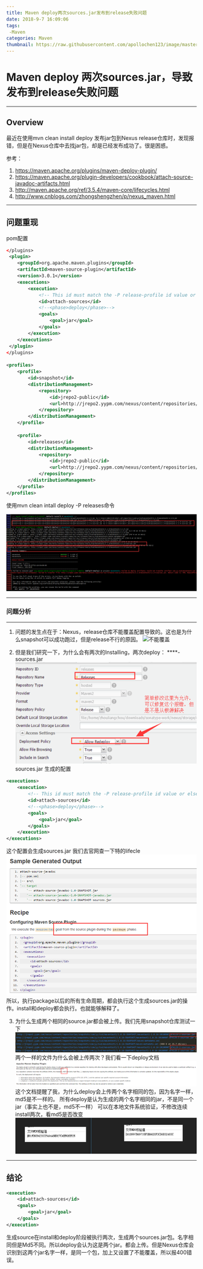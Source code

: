 ```yaml
---
title: Maven deploy两次sources.jar发布到release失败问题
date: 2018-9-7 16:09:06
tags:
 -Maven
categories: Maven
thumbnail: https://raw.githubusercontent.com/apollochen123/image/master/%E9%BB%98%E8%AE%A42.jpg
---
```


# Maven deploy 两次sources.jar，导致发布到release失败问题
-----------
## Overview
最近在使用mvn clean install deploy 发布jar包到Nexus release仓库时，发现报错，但是在Nexus仓库中去找jar包，却是已经发布成功了。很是困惑。

参考：
1. https://maven.apache.org/plugins/maven-deploy-plugin/
2. https://maven.apache.org/plugin-developers/cookbook/attach-source-javadoc-artifacts.html
3. http://maven.apache.org/ref/3.5.4/maven-core/lifecycles.html
4. http://www.cnblogs.com/zhongshengzhen/p/nexus_maven.html

----------

## 问题重现
pom配置
```xml
</plugins>
 <plugin>
    <groupId>org.apache.maven.plugins</groupId>
    <artifactId>maven-source-plugin</artifactId>
    <version>3.0.1</version>
    <executions>
        <execution>
            <!-- This id must match the -P release-profile id value or else sources will be "uploaded" twice, which causes Nexus to fail -->
            <id>attach-sources</id>
            <!--<phase>deploy</phase>-->
            <goals>
                <goal>jar</goal>
            </goals>
        </execution>
    </executions>
 </plugin>
</plugins>

<profiles>
    <profile>
        <id>snapshot</id>
        <distributionManagement>
            <repository>
                <id>jrepo2-public</id>
                <url>http://jrepo2.yypm.com/nexus/content/repositories/snapshots</url>
            </repository>
        </distributionManagement>
    </profile>

    <profile>
        <id>releases</id>
        <distributionManagement>
            <repository>
                <id>jrepo2-public</id>
                <url>http://jrepo2.yypm.com/nexus/content/repositories/releases</url>
            </repository>
        </distributionManagement>
    </profile>
</profiles>
```
使用mvn clean intall deploy -P releases命令

![问题重现](https://raw.githubusercontent.com/apollochen123/image/master/mvn%E4%B8%A4%E6%AC%A1deploy%E7%9B%B8%E5%90%8Cjar%E6%8A%A5%E9%94%99/%E9%97%AE%E9%A2%98%E9%87%8D%E7%8E%B0.jpg)

-----------

### 问题分析
-------
1. 问题的发生点在于：Nexus，release仓库不能覆盖配置导致的。这也是为什么snapshot可以成功跑过，但是release不行的原因。
![不能覆盖]()


2. 但是我们研究一下，为什么会有两次的Installing，两次deploy： ****-sources.jar
![两次sources.jar](https://raw.githubusercontent.com/apollochen123/image/master/mvn%E4%B8%A4%E6%AC%A1deploy%E7%9B%B8%E5%90%8Cjar%E6%8A%A5%E9%94%99/%E4%BB%93%E5%BA%93%E4%B8%8D%E8%83%BD%E8%A6%86%E7%9B%96.jpg)
sources.jar 生成的配置
```xml
<executions>
    <execution>
        <!-- This id must match the -P release-profile id value or else sources will be "uploaded" twice, which causes Nexus to fail -->
        <id>attach-sources</id>
        <!--<phase>deploy</phase>-->
        <goals>
            <goal>jar</goal>
        </goals>
    </execution>
</executions>
```
这个配置会生成sources.jar
我们去官网查一下特的lifecle
![source生命周期](https://raw.githubusercontent.com/apollochen123/image/master/mvn%E4%B8%A4%E6%AC%A1deploy%E7%9B%B8%E5%90%8Cjar%E6%8A%A5%E9%94%99/sources-lifecle.png)
所以，执行package以后的所有生命周期，都会执行这个生成sources.jar的操作。install和deploy都会执行。也就能够解释了。

3. 为什么生成两个相同的source.jar都会被上传。我们先用snapshot仓库测试一下
![两次sources.jar](https://raw.githubusercontent.com/apollochen123/image/master/mvn%E4%B8%A4%E6%AC%A1deploy%E7%9B%B8%E5%90%8Cjar%E6%8A%A5%E9%94%99/%E4%B8%A4%E6%AC%A1sourcesjar.jpg)
两个一样的文件为什么会被上传两次？我们看一下deploy文档
![deploy文档](https://raw.githubusercontent.com/apollochen123/image/master/mvn%E4%B8%A4%E6%AC%A1deploy%E7%9B%B8%E5%90%8Cjar%E6%8A%A5%E9%94%99/%E6%A0%A1%E9%AA%8Cmd5.png)
这个文档提醒了我，为什么deploy会上传两个名字相同的包，因为名字一样，md5是不一样的。
所有deploy是认为生成的两个名字相同的jar，不是同一个jar（事实上也不是，md5不一样）
可以在本地文件系统验证，不修改连续install两次，看md5是否改变
![两次md5](https://raw.githubusercontent.com/apollochen123/image/master/mvn%E4%B8%A4%E6%AC%A1deploy%E7%9B%B8%E5%90%8Cjar%E6%8A%A5%E9%94%99/%E4%B8%A4%E6%AC%A1%E4%B8%8D%E5%90%8Cmd5.jpg)

--------------

## 结论
```xml
<execution>
    <id>attach-sources</id>
    <goals>
        <goal>jar</goal>
    </goals>
</execution>
```
生成source在install和deploy阶段被执行两次，生成两个sources.jar包。名字相同但是Md5不同。所以deploy会认为这是两个jar。都会上传。但是Nexus仓库会识别到这两个jar名字一样，是同一个包，加上又设置了不能覆盖，所以报400错误。
